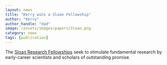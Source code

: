 ```yaml
---
layout: news
title: "Kerry wins a Sloan Fellowship"
author: "Kerry"
author_handle: "dad"
image: /assets/images/papers/Sloan.png
category: news
tags: [publication]
---
```

The [Sloan Research Fellowships] seek to stimulate fundamental research by early-career scientists and scholars of outstanding promise. 

[Sloan Research Fellowships]: https://news.asu.edu/20210310-asu-evolutionary-cell-biologist-kerry-samerotte-awarded-2021-sloan-research-fellowship